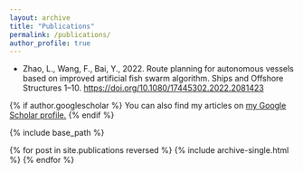 ```yaml
---
layout: archive
title: "Publications"
permalink: /publications/
author_profile: true
---
```


* Zhao, L., Wang, F., Bai, Y., 2022. Route planning for autonomous vessels based on improved artificial fish swarm algorithm. Ships and Offshore Structures 1–10. https://doi.org/10.1080/17445302.2022.2081423



{% if author.googlescholar %}
  You can also find my articles on <u><a href="{{author.googlescholar}}">my Google Scholar profile</a>.</u>
{% endif %}

{% include base_path %}

{% for post in site.publications reversed %}
  {% include archive-single.html %}
{% endfor %}

